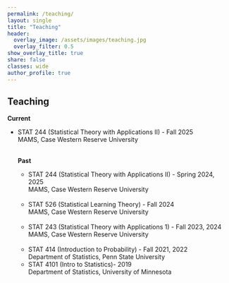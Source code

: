 ```yaml
---
permalink: /teaching/
layout: single
title: "Teaching"
header:
  overlay_image: /assets/images/teaching.jpg
  overlay_filter: 0.5
show_overlay_title: true
share: false
classes: wide
author_profile: true  
---
```



Teaching
---------------
__Current__

<ul>
<li> STAT 244  (Statistical Theory with Applications II) - Fall 2025<br/>
MAMS, Case Western Reserve University </li> <br/>


__Past__ <br/>
<ul>
<li> STAT 244  (Statistical Theory with Applications II) - Spring 2024, 2025 <br/>
MAMS, Case Western Reserve University </li> <br/>
<li> STAT 526  (Statistical Learning Theory) - Fall 2024 <br/>
MAMS, Case Western Reserve University </li> <br/>
<li> STAT 243  (Statistical Theory with Applications 1) - Fall 2023, 2024<br/>
MAMS, Case Western Reserve University </li> <br/>
<li> STAT 414 (Introduction to Probability) - Fall 2021, 2022<br/>
Department of Statistics, Penn State University </li> 
<li>STAT 4101 (Intro to Statistics)- 2019<br/>
Department of Statistics, University of Minnesota </li>
</ul> <br/>  

<!-- __Teaching Assistant__<br/>
(Department of Statistics, University of California, Davis)  <br/>
<ul>
<li> STA 13 (Elementary Statistics) </li>
<li> STA 108 (Regression Analysis) </li>
<li> STA 145 (Bayesian Statistical Inference) </li>
<li> STA 231A (Mathematical Statistics- Ph.D. level coursework) </li>
<li> STA 131AB (Introduction to Mathematical Statistics) </li>
<li> STA 200B (Mathematical Statistics- Masters level coursework) </li>
<li> STA 106 (Analysis of Variance)</li>
</ul><br/>  -->


<!-- __Mentoring__<br/>
(Department of Statistics, University of California, Davis)  <br/>

<ul>
<li> Thesis: "Functional data  analysis on the remaining life expectancy of the older population over time" (2022)<br/>
Advised by Dr. Hans-Georg Müller </li><br/>
<li> Thesis: "Inference on the dynamics of COVID-19 in India for the state of Kerala" (2020--2021)<br/>
Advised by Dr. Debashis Paul </li>
</ul> <br/>


Here are my <a href="/assets/pdf/Teaching_Statement.pdf" target="_blank">Teaching Statement</a> and <a href="/assets/pdf/Diversity_Statement.pdf" target="_blank">Diversity Statement</a>.<br> -->

